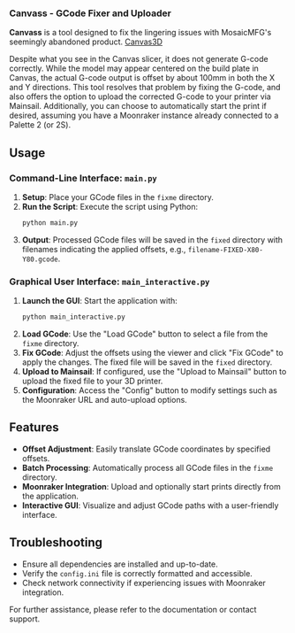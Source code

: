 ### Canvass - GCode Fixer and Uploader

**Canvass** is a tool designed to fix the lingering issues with MosaicMFG's seemingly abandoned product. [Canvas3D](https://canvas3d.io/projects)

Despite what you see in the Canvas slicer, it does not generate G-code correctly. While the model may appear centered on the build plate in Canvas, the actual G-code output is offset by about 100mm in both the X and Y directions. This tool resolves that problem by fixing the G-code, and also offers the option to upload the corrected G-code to your printer via Mainsail. Additionally, you can choose to automatically start the print if desired, assuming you have a Moonraker instance already connected to a Palette 2 (or 2S).

## Usage

### Command-Line Interface: `main.py`

1. **Setup**: Place your GCode files in the `fixme` directory.
2. **Run the Script**: Execute the script using Python:
   ```bash
   python main.py
   ```
3. **Output**: Processed GCode files will be saved in the `fixed` directory with filenames indicating the applied offsets, e.g., `filename-FIXED-X80-Y80.gcode`.

### Graphical User Interface: `main_interactive.py`

1. **Launch the GUI**: Start the application with:
   ```bash
   python main_interactive.py
   ```
2. **Load GCode**: Use the "Load GCode" button to select a file from the `fixme` directory.
3. **Fix GCode**: Adjust the offsets using the viewer and click "Fix GCode" to apply the changes. The fixed file will be saved in the `fixed` directory.
4. **Upload to Mainsail**: If configured, use the "Upload to Mainsail" button to upload the fixed file to your 3D printer.
5. **Configuration**: Access the "Config" button to modify settings such as the Moonraker URL and auto-upload options.

## Features

- **Offset Adjustment**: Easily translate GCode coordinates by specified offsets.
- **Batch Processing**: Automatically process all GCode files in the `fixme` directory.
- **Moonraker Integration**: Upload and optionally start prints directly from the application.
- **Interactive GUI**: Visualize and adjust GCode paths with a user-friendly interface.

## Troubleshooting

- Ensure all dependencies are installed and up-to-date.
- Verify the `config.ini` file is correctly formatted and accessible.
- Check network connectivity if experiencing issues with Moonraker integration.

For further assistance, please refer to the documentation or contact support.